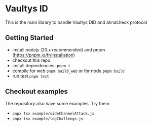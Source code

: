 # Vaultys ID
This is the main library to handle Vaultys DID and ahndcheck protocol

## Getting Started
- install nodejs (20.x recommended) and pnpm (https://pnpm.io/fr/installation)
- checkout this repo
- install dependencies: `pnpm i`
- compile for web `pnpm build_web` or for node `pnpm build`
- run test `pnpm test`

## Checkout examples
The repository also have some examples. Try them:
- `pnpx tsx example/sideChannelAttack.js`
- `pnpx tsx example/logChallenge.js`
